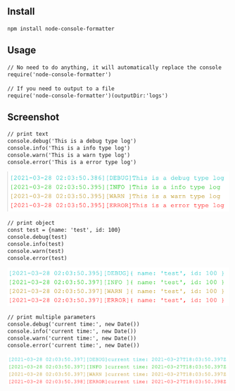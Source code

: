 ## Install
```
npm install node-console-formatter
```

## Usage
```
// No need to do anything, it will automatically replace the console
require('node-console-formatter')

// If you need to output to a file
require('node-console-formatter')(outputDir:'logs')
```

## Screenshot
```
// print text
console.debug('This is a debug type log')
console.info('This is a info type log')
console.warn('This is a warn type log')
console.error('This is a error type log')
```
![](screenshot/text.png)

```
// print object
const test = {name: 'test', id: 100}
console.debug(test)
console.info(test)
console.warn(test)
console.error(test)
```
![](screenshot/object.png)

```
// print multiple parameters
console.debug('current time:', new Date())
console.info('current time:', new Date())
console.warn('current time:', new Date())
console.error('current time:', new Date())
```
![](screenshot/multiple.png)
